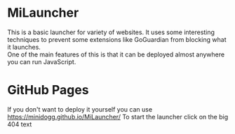 # MiLauncher
This is a basic launcher for variety of websites. It uses some interesting techniques to prevent some extensions like GoGuardian from blocking what it launches.  
One of the main features of this is that it can be deployed almost anywhere you can run JavaScript.

# GitHub Pages
If you don't want to deploy it yourself you can use https://minidogg.github.io/MiLauncher/ To start the launcher click on the big 404 text